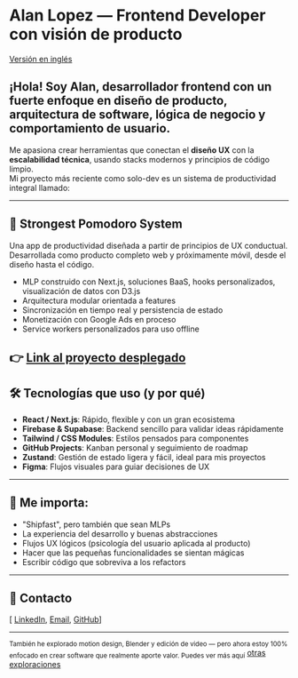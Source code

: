 # Alan Lopez — Frontend Developer con visión de producto

[Versión en inglés](./README.md)

## ¡Hola! Soy Alan, desarrollador frontend con un fuerte enfoque en diseño de producto, arquitectura de software, lógica de negocio y comportamiento de usuario.

Me apasiona crear herramientas que conectan el **diseño UX** con la **escalabilidad técnica**, usando stacks modernos y principios de código limpio.  
Mi proyecto más reciente como solo-dev es un sistema de productividad integral llamado:

---

## 🚀 Strongest Pomodoro System

Una app de productividad diseñada a partir de principios de UX conductual.  
Desarrollada como producto completo web y próximamente móvil, desde el diseño hasta el código.

- MLP construido con Next.js, soluciones BaaS, hooks personalizados, visualización de datos con D3.js
- Arquitectura modular orientada a features
- Sincronización en tiempo real y persistencia de estado
- Monetización con Google Ads en proceso
- Service workers personalizados para uso offline

## 👉 [Link al proyecto desplegado](https://strongest-pomodoro.vercel.app/)

## 🛠️ Tecnologías que uso (y por qué)

- **React / Next.js**: Rápido, flexible y con un gran ecosistema
- **Firebase & Supabase**: Backend sencillo para validar ideas rápidamente
- **Tailwind / CSS Modules**: Estilos pensados para componentes
- **GitHub Projects**: Kanban personal y seguimiento de roadmap
- **Zustand**: Gestión de estado ligera y fácil, ideal para mis proyectos
- **Figma**: Flujos visuales para guiar decisiones de UX

---

## 🧠 Me importa:

- "Shipfast", pero también que sean MLPs
- La experiencia del desarrollo y buenas abstracciones
- Flujos UX lógicos (psicología del usuario aplicada al producto)
- Hacer que las pequeñas funcionalidades se sientan mágicas
- Escribir código que sobreviva a los refactors

---

## 💬 Contacto

[ [LinkedIn](https://www.linkedin.com/in/alan-lopez-frontend-developer/), [Email](mailto:alan_lopezrey9822@outlook.com), [GitHub](https://github.com/AlanLopRey)]

---

<sub>También he explorado motion design, Blender y edición de video — pero ahora estoy 100% enfocado en crear software que realmente aporte valor. Puedes ver más aquí</sub>
[otras exploraciones](./also_explored/also_explored.md)
